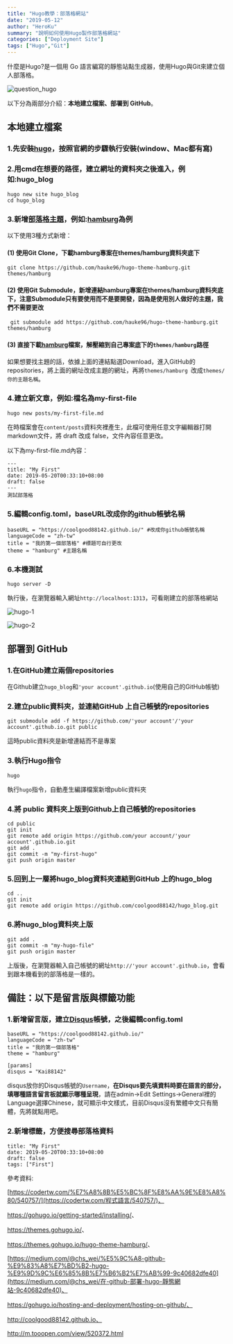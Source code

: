 ```yaml
---
title: "Hugo教學：部落格網站"
date: "2019-05-12"
author: "HeroKu"
summary: "說明如何使用Hugo製作部落格網站"
categories: ["Deployment Site"]
tags: ["Hugo","Git"]
---
```


什麼是Hugo?是一個用 Go 語言編寫的靜態站點生成器，使用Hugo與Git來建立個人部落格。

![question_hugo](https://coolgood88142.github.io/images/question_hugo.png)



以下分為兩部分介紹：**本地建立檔案、部署到 GitHub**。

## **本地建立檔案**

### 1.先安裝[hugo](https://gohugo.io/getting-started/installing/)，按照官網的步驟執行安裝(window、Mac都有寫)



### 2.用cmd在想要的路徑，建立網址的資料夾之後進入，例如:hugo_blog

```
hugo new site hugo_blog
cd hugo_blog
```



### 3.新增[部落格主題](<https://themes.gohugo.io/>)，例如:[hamburg](https://themes.gohugo.io/hugo-theme-hamburg/)為例

以下使用3種方式新增：

#### (1) 使用Git Clone，下載hamburg專案在themes/hamburg資料夾底下

```
git clone https://github.com/hauke96/hugo-theme-hamburg.git themes/hamburg
```



#### (2) 使用Git Submodule，新增連結hamburg專案在themes/hamburg資料夾底下，注意Submodule只有要使用而不是要開發，因為是使用別人做好的主題，我們不需要更改

```
 git submodule add https://github.com/hauke96/hugo-theme-hamburg.git themes/hamburg
```



#### (3) 直接下載[hamburg](https://themes.gohugo.io/hugo-theme-hamburg/)檔案，解壓縮到自己專案底下的`themes/hamburg`路徑



如果想要找主題的話，依據上面的連結點選Download，進入GitHub的repositories，將上面的網址改成主題的網址，再將`themes/hamburg `改成`themes/你的主題名稱`。

### 4.建立新文章，例如:檔名為my-first-file

```
hugo new posts/my-first-file.md
```

在時檔案會在`content/posts`資料夾裡產生，此檔可使用任意文字編輯器打開markdown文件，將 draft 改成 false，文件內容任意更改。

以下為my-first-file.md內容：

```
---
title: "My First"
date: 2019-05-20T00:33:10+08:00
draft: false
---
測試部落格
```



### 5.編輯config.toml，baseURL改成你的github帳號名稱

```
baseURL = "https://coolgood88142.github.io/" #改成你github帳號名稱
languageCode = "zh-tw"
title = "我的第一個部落格" #標題可自行更改
theme = "hamburg" #主題名稱
```



### 6.本機測試

```
hugo server -D
```

執行後，在瀏覽器輸入網址`http://localhost:1313`，可看剛建立的部落格網站

![hugo-1](https://coolgood88142.github.io/images/hugo-1.png)



![hugo-2](https://coolgood88142.github.io/images/hugo-2.png)



## **部署到 GitHub**

### 1.在GitHub建立兩個repositories

在Github建立`hugo_blog`和`'your account'.github.io`(使用自己的GitHub帳號)



### 2.建立public資料夾，並連結GitHub 上自己帳號的repositories

```
git submodule add -f https://github.com/'your account'/'your account'.github.io.git public
```

這時public資料夾是新增連結而不是專案



### 3.執行Hugo指令

```
hugo
```

執行`hugo`指令，自動產生編譯檔案新增public資料夾



### 4.將 public 資料夾上版到Github上自己帳號的repositories

```
cd public
git init
git remote add origin https://github.com/your account/'your account'.github.io.git
git add .
git commit -m "my-first-hugo"
git push origin master
```



### 5.回到上一層將hugo_blog資料夾連結到GitHub 上的hugo_blog

```
cd ..
git init
git remote add origin https://github.com/coolgood88142/hugo_blog.git
```



### 6.將hugo_blog資料夾上版

```
git add .
git commit -m "my-hugo-file"
git push origin master
```

上版後，在瀏覽器輸入自己帳號的網址`http://'your account'.github.io`，會看到跟本機看到的部落格是一樣的。



## **備註：以下是留言版與標籤功能**

### 1.新增留言版，建立[Disqus](https://help.disqus.com/)帳號，之後編輯config.toml

```
baseURL = "https://coolgood88142.github.io/" 
languageCode = "zh-tw"
title = "我的第一個部落格"
theme = "hamburg"

[params]
disqus = "Kai88142"
```

disqus放你的Disqus帳號的`Username`，**在Disqus要先填資料時要在語言的部分，填哪種語言留言板就顯示哪種呈現**，請在admin->Edit Settings->General裡的Language選擇Chinese，就可顯示中文樣式，目前Disqus沒有繁體中文只有簡體，先將就點用吧。



### 2.新增標籤，方便搜尋部落格資料

```
title: "My First"
date: 2019-05-20T00:33:10+08:00
draft: false
tags: ["First"]
```



參考資料:

[https://codertw.com/%E7%A8%8B%E5%BC%8F%E8%AA%9E%E8%A8%80/540757/](https://codertw.com/程式語言/540757/)、

<https://gohugo.io/getting-started/installing/>、

<https://themes.gohugo.io/>、

<https://themes.gohugo.io/hugo-theme-hamburg/>、

[https://medium.com/@chs_wei/%E5%9C%A8-github-%E9%83%A8%E7%BD%B2-hugo-%E9%9D%9C%E6%85%8B%E7%B6%B2%E7%AB%99-9c40682dfe40](https://medium.com/@chs_wei/在-github-部署-hugo-靜態網站-9c40682dfe40)、

https://gohugo.io/hosting-and-deployment/hosting-on-github/、

http://coolgood88142.github.io、

<http://m.tooopen.com/view/520372.html>